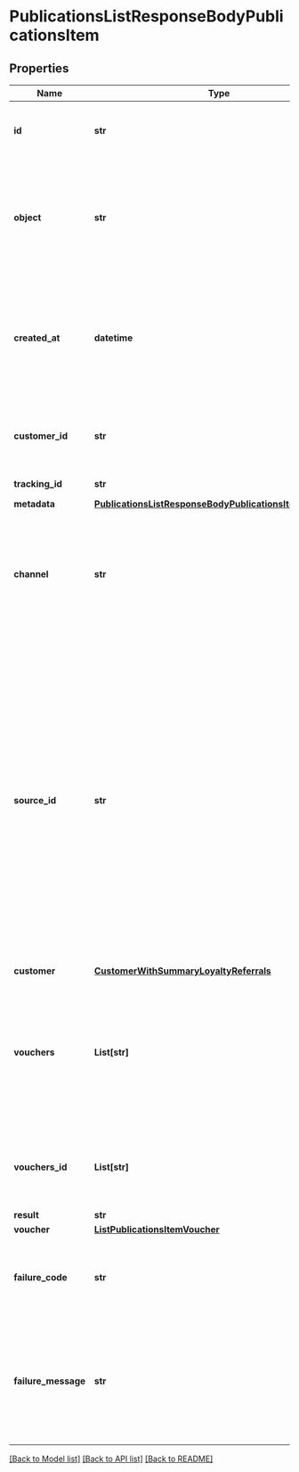 # PublicationsListResponseBodyPublicationsItem


## Properties
Name | Type | Description | Notes
------------ | ------------- | ------------- | -------------
**id** | **str** | Unique publication ID, assigned by Voucherify. | [optional] 
**object** | **str** | The type of the object represented by the JSON. This object stores information about the &#x60;publication&#x60;. | [optional] [default to 'publication']
**created_at** | **datetime** | Timestamp representing the date and time when the publication was created. The value is shown in the ISO 8601 format. | [optional] 
**customer_id** | **str** | Unique customer ID of the customer receiving the publication. | [optional] 
**tracking_id** | **str** | Customer&#39;s &#x60;source_id&#x60;. | [optional] 
**metadata** | [**PublicationsListResponseBodyPublicationsItemMetadata**](PublicationsListResponseBodyPublicationsItemMetadata.md) |  | [optional] 
**channel** | **str** | How the publication was originated. It can be your own custom channel or an example value provided here. | [optional] 
**source_id** | **str** | The merchant&#39;s publication ID if it is different from the Voucherify publication ID. It&#39;s an optional tracking identifier of a publication. It is really useful in case of an integration between multiple systems. It can be a publication ID from a CRM system, database or 3rd-party service.  | [optional] 
**customer** | [**CustomerWithSummaryLoyaltyReferrals**](CustomerWithSummaryLoyaltyReferrals.md) |  | [optional] 
**vouchers** | **List[str]** | Contains the voucher IDs that was assigned by Voucherify. and Contains the unique voucher codes that was assigned by Voucherify. | [optional] 
**vouchers_id** | **List[str]** | Contains the unique internal voucher IDs that was assigned by Voucherify. | [optional] 
**result** | **str** |  | [optional] 
**voucher** | [**ListPublicationsItemVoucher**](ListPublicationsItemVoucher.md) |  | [optional] 
**failure_code** | **str** | Generic reason as to why the create publication operation failed. | [optional] 
**failure_message** | **str** | This parameter will provide more expanded reason as to why the create publication operation failed. | [optional] 

[[Back to Model list]](../README.md#documentation-for-models) [[Back to API list]](../README.md#documentation-for-api-endpoints) [[Back to README]](../README.md)


